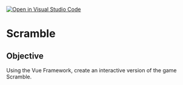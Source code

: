 [![Open in Visual Studio Code](https://classroom.github.com/assets/open-in-vscode-c66648af7eb3fe8bc4f294546bfd86ef473780cde1dea487d3c4ff354943c9ae.svg)](https://classroom.github.com/online_ide?assignment_repo_id=8104482&assignment_repo_type=AssignmentRepo)
# Scramble

## Objective
Using the Vue Framework, create an interactive version of the game Scramble.
